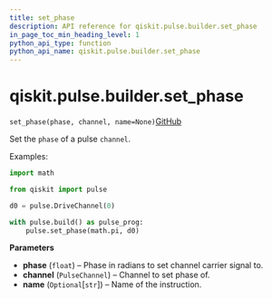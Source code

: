 ```yaml
---
title: set_phase
description: API reference for qiskit.pulse.builder.set_phase
in_page_toc_min_heading_level: 1
python_api_type: function
python_api_name: qiskit.pulse.builder.set_phase
---
```


# qiskit.pulse.builder.set\_phase

<span id="qiskit.pulse.builder.set_phase" />

`set_phase(phase, channel, name=None)`[GitHub](https://github.com/qiskit/qiskit/tree/stable/0.40/qiskit/pulse/builder.py "view source code")

Set the `phase` of a pulse `channel`.

Examples:

```python
import math

from qiskit import pulse

d0 = pulse.DriveChannel(0)

with pulse.build() as pulse_prog:
    pulse.set_phase(math.pi, d0)
```

**Parameters**

*   **phase** (`float`) – Phase in radians to set channel carrier signal to.
*   **channel** (`PulseChannel`) – Channel to set phase of.
*   **name** (`Optional`\[`str`]) – Name of the instruction.


